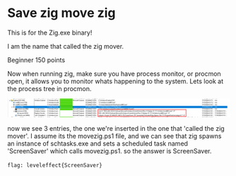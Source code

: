 # Save zig move zig 

This is for the Zig.exe binary!

I am the name that called the zig mover.

Beginner 
150 points 

Now when running zig, make sure you have process monitor, or procmon open, it allows you to monitor whats happening to the system.
Lets look at the process tree in procmon.

![the commands it runs](/Images/zig_create.png)

now we see 3 entries, the one we're inserted in the one that 'called the zig mover'. I assume its the movezig.ps1 file, and we can see that zig spawns an instance of schtasks.exe and sets a scheduled task named 'ScreenSaver' which calls movezig.ps1.
so the answer is ScreenSaver.

`flag: leveleffect{ScreenSaver}`


